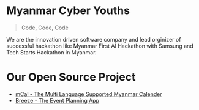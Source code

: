 # Myanmar Cyber Youths

> Code, Code, Code

We are the innovation driven software company and lead orginizer of successful hackathon like Myanmar First AI Hackathon with Samsung and Tech Starts Hackathon in Myanmar.

# Our Open Source Project 

- [mCal - The Multi Language Supported Myanmar Calender]()
- [Breeze - The Event Planning App ]()